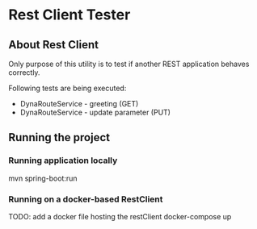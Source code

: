 # Rest Client Tester

## About Rest Client

Only purpose of this utility is to test if another REST application behaves correctly.

Following tests are being executed:
* DynaRouteService - greeting (GET)
* DynaRouteService - update parameter (PUT)

## Running the project

### Running application locally
mvn spring-boot:run

### Running on a docker-based RestClient
TODO: add  a docker file hosting the restClient
docker-compose up

